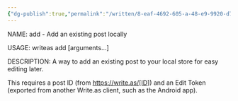 ```yaml
---
{"dg-publish":true,"permalink":"/written/8-eaf-4692-605-a-48-e9-9920-d7-c0-d973-ba-21/","dgHomeLink":true,"dgPassFrontmatter":false}
---
```


NAME:
   add - Add an existing post locally

USAGE:
   writeas add [arguments...]

DESCRIPTION:
   A way to add an existing post to your local store for easy editing later.
      
   This requires a post ID (from https://write.as/[ID]) and an Edit Token
   (exported from another Write.as client, such as the Android app).

